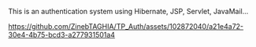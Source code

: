 This is an authentication system using Hibernate, JSP, Servlet, JavaMail...

https://github.com/ZinebTAGHIA/TP_Auth/assets/102872040/a21e4a72-30e4-4b75-bcd3-a277931501a4


